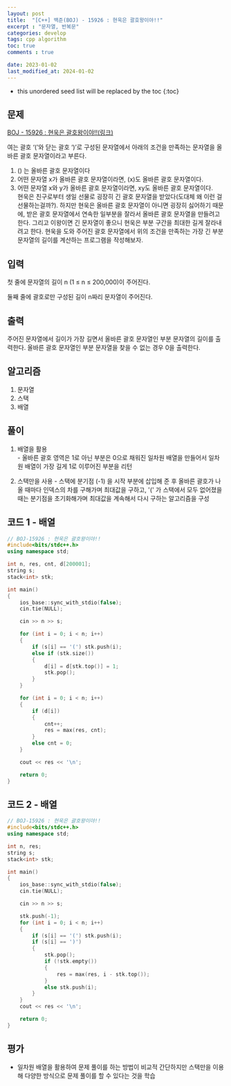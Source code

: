 ```yaml
---
layout: post
title:  "[C++] 백준(BOJ) - 15926 : 현욱은 괄호왕이야!!"
excerpt : "문자열, 반복문"
categories: develop
tags: cpp algorithm
toc: true
comments : true

date: 2023-01-02
last_modified_at: 2024-01-02
---
```


* this unordered seed list will be replaced by the toc
{:toc}

## 문제 

[BOJ - 15926 : 현욱은 괄호왕이야!!(링크)](https://www.acmicpc.net/problem/15926)  

여는 괄호 ‘(’와 닫는 괄호 ‘)’로 구성된 문자열에서 아래의 조건을 만족하는 문자열을 올바른 괄호 문자열이라고 부른다.

1. () 는 올바른 괄호 문자열이다
2. 어떤 문자열 x가 올바른 괄호 문자열이라면, (x)도 올바른 괄호 문자열이다.
3. 어떤 문자열 x와 y가 올바른 괄호 문자열이라면, xy도 올바른 괄호 문자열이다.  
현욱은 친구로부터 생일 선물로 굉장히 긴 괄호 문자열을 받았다(도대체 왜 이런 걸 선물하는걸까?). 하지만 현욱은 올바른 괄호 문자열이 아니면 굉장히 싫어하기 때문에, 받은 괄호 문자열에서 연속한 일부분을 잘라서 올바른 괄호 문자열을 만들려고 한다. 그리고 이왕이면 긴 문자열이 좋으니 현욱은 부분 구간을 최대한 길게 잘라내려고 한다. 현욱을 도와 주어진 괄호 문자열에서 위의 조건을 만족하는 가장 긴 부분 문자열의 길이를 계산하는 프로그램을 작성해보자.

## 입력
첫 줄에 문자열의 길이 n (1 ≤ n ≤ 200,000)이 주어진다.

둘째 줄에 괄호로만 구성된 길이 n짜리 문자열이 주어진다.

## 출력
주어진 문자열에서 길이가 가장 길면서 올바른 괄호 문자열인 부분 문자열의 길이를 출력한다. 올바른 괄호 문자열인 부분 문자열을 찾을 수 없는 경우 0을 출력한다.

## 알고리즘
  1. 문자열
  2. 스택
  3. 배열

## 풀이
  1. 배열을 활용    
    - 올바른 괄호 영역은 1로 아닌 부분은 0으로 채워진 일차원 배열을 만들어서 일차원 배열이 가장 길게 1로 이루어진 부분을 리턴  

  2. 스택만을 사용
    - 스택에 분기점 (-1) 을 시작 부분에 삽입해 준 후 올바른 괄호가 나올 때마다 인덱스의 차를 구해가며 최대값을 구하고, '(' 가 스택에서 모두 없어졌을 때는 분기점을 초기화해가며 최대값을 계속해서 다시 구하는 알고리즘을 구성

## 코드 1 - 배열 
```cpp
// BOJ-15926 : 현욱은 괄호왕이야!!
#include<bits/stdc++.h>
using namespace std;

int n, res, cnt, d[200001];
string s;
stack<int> stk;

int main()
{
	ios_base::sync_with_stdio(false);
	cin.tie(NULL);

	cin >> n >> s;

	for (int i = 0; i < n; i++)
	{
		if (s[i] == '(') stk.push(i);
		else if (stk.size())
		{
			d[i] = d[stk.top()] = 1;
			stk.pop();
		}
	}

	for (int i = 0; i < n; i++)
	{
		if (d[i])
		{
			cnt++;
			res = max(res, cnt);
		}
		else cnt = 0;
	}

	cout << res << '\n';

	return 0;
}
```

## 코드 2 - 배열 
```cpp
// BOJ-15926 : 현욱은 괄호왕이야!!
#include<bits/stdc++.h>
using namespace std;

int n, res;
string s;
stack<int> stk;

int main()
{
	ios_base::sync_with_stdio(false);
	cin.tie(NULL);

	cin >> n >> s;

	stk.push(-1);
	for (int i = 0; i < n; i++)
	{
		if (s[i] == '(') stk.push(i);
		if (s[i] == ')')
		{
			stk.pop();
			if (!stk.empty())
			{
				res = max(res, i - stk.top());
			}
			else stk.push(i);
		}
	}
	cout << res << '\n';

	return 0;
}
```

## 평가  
* 일차원 배열을 활용하여 문제 풀이를 하는 방법이 비교적 간단하지만 스택만을 이용해 다양한 방식으로 문제 풀이를 할 수 있다는 것을 학습